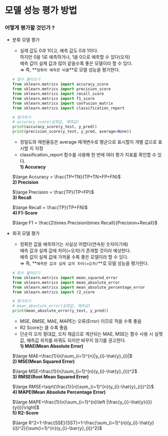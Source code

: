 # 모델 성능 평가 방법

### 어떻게 평가할 것인가 ?

- 분류 모델 평가
    - 실제 값도 0과 1이고, 예측 값도 0과 1이다.  
    하지만 0을 1로 예측하거나, 1을 0으로 예측할 수 있다(오차)  
    예측 값이 실제 값과 많이 같을수록 좋은 모델이라 할 수 있다.  
    ⇒ 즉, **`정확히 예측한 비율`**로 모델 성능을 평가한다.
    
    ```python
    # 함수 불러오기
    from sklearn.metrics import accuracy_score
    from sklearn.metrics import precision_score
    from sklearn.metrics import recall_score
    from sklearn.metrics import f1_score
    from sklearn.metrics import confusion_matrix
    from sklearn.metrics import classification_report
    
    # 평가하기
    # accuracy_score(실젯값, 예측값)
    print(accuracy_score(y_test, y_pred))
    print(precision_score(y_test, y_pred, average=None))
    ```
    
    - 정밀도와 재현율등은 average 매개변수로 평균으로 표시할지 개별 값으로 표시할 지 지정
    - classification_report 함수를 사용해 한 번에 여러 평가 지표를 확인할 수 있다.  
    **1) Accuracy**  
      
    $\large Accuracy = \frac{TP+TN}{TP+TN+FP+FN}$  
    **2) Precision**  
      
    $\large Precision = \frac{TP}{TP+FP}$  
    **3) Recall**  
      
    $\large Recall = \frac{TP}{TP+FN}$  
    **4) F1-Score**  
      
    $\large F1 = \frac{2\times Precision\times Recall}{Precision+Recall}$  
      
        
- 회귀 모델 평가
    - 정확한 값을 예측하기는 사실상 어렵다(연속된 숫자이기에)  
    예측 값과 실제 값에 차이(=오차)가 존재할 것이라 예상한다.  
    예측 값이 실제 값에 가까울 수록 좋은 모델이라 할 수 있다.  
    ⇒ 즉, **`예측한 값과 실제 값의 차이(=오차)`**로 모델 성능을 평가한다.
    
    ```python
    # 함수 불러오기
    from sklearn.metrics import mean_squared_error
    from sklearn.metrics import mean_absolute_error
    from sklearn.metrics import mean_absolute_percentage_error
    from sklearn.metrics import r2_score
    
    # 평가하기
    # mean_absolute_error(실젯값, 예측값)
    print(mean_absolute_error(y_test, y_pred))
    ```
    
    - MSE, RMSE, MAE, MAPE는 오류(Error) 이므로 작을 수록 좋음
    - R2 Score는 클 수록 좋음
    - 단순히 오차 절대값, 오차 제곱으로 계산되는 MAE, MSE는 함수 사용 시 실젯값, 예측값 위치를
    바꿔도 되지만 바꾸지 않기를 권고한다.  
    **1) MAE(Mean Absolute Error)**  
      
    $\large MAE=\frac{1}{n}\sum_{i=1}^{n}|y_{i}-\hat{y}_{i}|$  
    **2) MSE(Mean Squared Error)**  
      
    $\large MSE=\frac{1}{n}\sum_{i=1}^{n}(y_{i}-\hat{y}_{i})^2$  
    **3) RMSE(Root Mean Squared Error)**  
      
    $\large RMSE=\sqrt{\frac{1}{n}\sum_{i=1}^{n}(y_{i}-\hat{y}_{i})^2}$  
    **4) MAPE(Mean Absolute Percentage Error)**  
  
    $\large MAPE=\frac{1}{n}\sum_{i=1}^{n}\left |\frac{y_{i}-\hat{y}{i}}{y{i}}\right|$  
    **5) R2-Score**  
      
    $\large R^2=1-\frac{SSE}{SST}=1-\frac{\sum_{i=1}^{n}(y_{i}-\hat{y}{i})^2}{\sum{i=1}^{n}(y_{i}-\bar{y}_{i})^2}$  